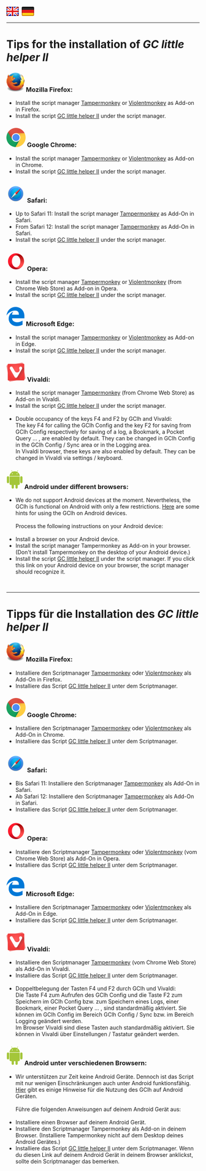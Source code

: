 <a href="#en" title=""><img src="../images/flag_en.png"></a> &nbsp;<a href="#de" title=""><img src="../images/flag_de.png"></a>

---
# Tips for the installation of *GC little helper II* <a id="en"></a>

### <a href="//" id="firefox_en"><img src="/images/mozilla_firefox_logo_small.png" title="Mozilla Firefox" alt="Mozilla Firefox"></a> Mozilla Firefox:<br>
* Install the script manager [Tampermonkey](https://addons.mozilla.org/en-US/firefox/addon/tampermonkey/) or [Violentmonkey](https://addons.mozilla.org/firefox/addon/violentmonkey/) as Add-on in Firefox.<br> 
* Install the script [GC little helper II](https://github.com/2Abendsegler/GClh/raw/master/gc_little_helper_II.user.js) under the script manager.<br>

### <a href="//" id="chrome_de"><img src="/images/google_chrome_logo_small.png" title="Google Chrome" alt="Google Chrome"></a> Google Chrome:
* Install the script manager [Tampermonkey](https://chrome.google.com/webstore/detail/tampermonkey/dhdgffkkebhmkfjojejmpbldmpobfkfo) or [Violentmonkey](https://chrome.google.com/webstore/detail/violent-monkey/jinjaccalgkegednnccohejagnlnfdag) as Add-on in Chrome.<br>
* Install the script [GC little helper II](https://github.com/2Abendsegler/GClh/raw/master/gc_little_helper_II.user.js) under the script manager.<br>

### <a href="//" id="safari_de"><img src="/images/safari_logo_small.png" title="Safari" alt="Safari"></a> Safari:
* Up to Safari 11: Install the script manager [Tampermonkey](https://safari.tampermonkey.net/tampermonkey.safariextz) as Add-On in Safari.<br>
* From Safari 12: Install the script manager [Tampermonkey](https://apps.apple.com/app/apple-store/id1482490089?pt=117945903&ct=tm.net&mt=8) as Add-On in Safari.<br>
* Install the script [GC little helper II](https://github.com/2Abendsegler/GClh/raw/master/gc_little_helper_II.user.js) under the script manager.<br>

### <a href="//" id="opera_de"><img src="/images/opera_logo_small.png" title="Opera" alt="Opera"></a> Opera:
* Install the script manager [Tampermonkey](https://addons.opera.com/en/extensions/details/tampermonkey-beta) or [Violentmonkey](https://chrome.google.com/webstore/detail/violent-monkey/jinjaccalgkegednnccohejagnlnfdag) (from Chrome Web Store) as Add-on in Opera.<br>
* Install the script [GC little helper II](https://github.com/2Abendsegler/GClh/raw/master/gc_little_helper_II.user.js) under the script manager.<br>

### <a href="//" id="edge_de"><img src="/images/microsoft_edge_logo_small.png" title="Microsoft Edge" alt="Microsoft Edge"></a> Microsoft Edge:
* Install the script manager [Tampermonkey](https://www.microsoft.com/en-us/store/p/tampermonkey/9nblggh5162s) or [Violentmonkey](https://microsoftedge.microsoft.com/addons/detail/eeagobfjdenkkddmbclomhiblgggliao) as Add-on in Edge.<br>
* Install the script [GC little helper II](https://github.com/2Abendsegler/GClh/raw/master/gc_little_helper_II.user.js) under the script manager.<br>

### <a href="//" id="vivaldi_de"><img src="/images/vivaldi_logo_small.png" title="Vivaldi" alt="Vivaldi"></a> Vivaldi:
* Install the script manager [Tampermonkey](https://chrome.google.com/webstore/detail/tampermonkey/dhdgffkkebhmkfjojejmpbldmpobfkfo) (from Chrome Web Store) as Add-on in Vivaldi.<br>
* Install the script [GC little helper II](https://github.com/2Abendsegler/GClh/raw/master/gc_little_helper_II.user.js) under the script manager.<br><br>
* Double occupancy of the keys F4 and F2 by GClh and Vivaldi:<br>
The key F4 for calling the GClh Config and the key F2 for saving from GClh Config respectively for saving of a log, a Bookmark, a Pocket Query ... , are enabled by default. They can be changed in GClh Config in the GClh Config / Sync area or in the Logging area.<br>
In Vivaldi browser, these keys are also enabled by default. They can be changed in Vivaldi via settings / keyboard.<br>

### <a href="//" id="android_en"></a><a href="//" id="android_firefox_en"><img src="/images/android_logo_small.png" title="Android" alt="Android"></a> Android under different browsers:
* We do not support Android devices at the moment. Nevertheless, the GClh is functional on Android with only a few restrictions. <a href="/docu/faq.md#4-en" title="Link to 'FAQ 4. Hints for using on Android devices.'">Here</a> are some hints for using the GClh on Android devices.<br><br>
Process the following instructions on your Android device:<br><br>
* Install a browser on your Android device.<br>
* Install the script manager Tampermonkey as Add-on in your browser. (Don't install Tampermonkey on the desktop of your Android device.)<br>
* Install the script [GC little helper II](https://github.com/2Abendsegler/GClh/raw/master/gc_little_helper_II.user.js) under the script manager. If you click this link on your Android device on your browser, the script manager should recognize it.<br>
<br>

---
# Tipps für die Installation des *GC little helper II* <a id="de"></a>

### <a href="//" id="firefox_de"><img src="/images/mozilla_firefox_logo_small.png" title="Mozilla Firefox" alt="Mozilla Firefox"></a> Mozilla Firefox:
* Installiere den Scriptmanager [Tampermonkey](https://addons.mozilla.org/de/firefox/addon/tampermonkey/) oder [Violentmonkey](https://addons.mozilla.org/firefox/addon/violentmonkey/) als Add-On in Firefox.<br>
* Installiere das Script [GC little helper II](https://github.com/2Abendsegler/GClh/raw/master/gc_little_helper_II.user.js) unter dem Scriptmanager.<br>

### <a href="//" id="chrome_de"><img src="/images/google_chrome_logo_small.png" title="Google Chrome" alt="Google Chrome"></a> Google Chrome:
* Installiere den Scriptmanager [Tampermonkey](https://chrome.google.com/webstore/detail/tampermonkey/dhdgffkkebhmkfjojejmpbldmpobfkfo) oder [Violentmonkey](https://chrome.google.com/webstore/detail/violent-monkey/jinjaccalgkegednnccohejagnlnfdag) als Add-On in Chrome.<br>
* Installiere das Script [GC little helper II](https://github.com/2Abendsegler/GClh/raw/master/gc_little_helper_II.user.js) unter dem Scriptmanager.<br>

### <a href="//" id="safari_de"><img src="/images/safari_logo_small.png" title="Safari" alt="Safari"></a> Safari:
* Bis Safari 11: Installiere den Scriptmanager [Tampermonkey](https://safari.tampermonkey.net/tampermonkey.safariextz) als Add-On in Safari.<br>
* Ab Safari 12: Installiere den Scriptmanager [Tampermonkey](https://apps.apple.com/app/apple-store/id1482490089?pt=117945903&ct=tm.net&mt=8) als Add-On in Safari.<br>
* Installiere das Script [GC little helper II](https://github.com/2Abendsegler/GClh/raw/master/gc_little_helper_II.user.js) unter dem Scriptmanager.<br>

### <a href="//" id="opera_de"><img src="/images/opera_logo_small.png" title="Opera" alt="Opera"></a> Opera:
* Installiere den Scriptmanager [Tampermonkey](https://addons.opera.com/de/extensions/details/tampermonkey-beta) oder [Violentmonkey](https://chrome.google.com/webstore/detail/violent-monkey/jinjaccalgkegednnccohejagnlnfdag) (vom Chrome Web Store) als Add-On in Opera.<br>
* Installiere das Script [GC little helper II](https://github.com/2Abendsegler/GClh/raw/master/gc_little_helper_II.user.js) unter dem Scriptmanager.<br>

### <a href="//" id="edge_de"><img src="/images/microsoft_edge_logo_small.png" title="Microsoft Edge" alt="Microsoft Edge"></a> Microsoft Edge:
* Installiere den Scriptmanager [Tampermonkey](https://www.microsoft.com/en-us/store/p/tampermonkey/9nblggh5162s) oder [Violentmonkey](https://microsoftedge.microsoft.com/addons/detail/eeagobfjdenkkddmbclomhiblgggliao) als Add-On in Edge.<br>
* Installiere das Script [GC little helper II](https://github.com/2Abendsegler/GClh/raw/master/gc_little_helper_II.user.js) unter dem Scriptmanager.<br>

### <a href="//" id="vivaldi_de"><img src="/images/vivaldi_logo_small.png" title="Vivaldi" alt="Vivaldi"></a> Vivaldi:
* Installiere den Scriptmanager [Tampermonkey](https://chrome.google.com/webstore/detail/tampermonkey/dhdgffkkebhmkfjojejmpbldmpobfkfo) (vom Chrome Web Store) als Add-On in Vivaldi.<br>
* Installiere das Script [GC little helper II](https://github.com/2Abendsegler/GClh/raw/master/gc_little_helper_II.user.js) unter dem Scriptmanager.<br><br>
* Doppeltbelegung der Tasten F4 und F2 durch GClh und Vivaldi:<br>
Die Taste F4 zum Aufrufen des GClh Config und die Taste F2 zum Speichern im GClh Config bzw. zum Speichern eines Logs, einer Bookmark, einer Pocket Query ... , sind standardmäßig aktiviert. Sie können im GClh Config im Bereich GClh Config / Sync bzw. im Bereich Logging geändert werden. <br>
Im Browser Vivaldi sind diese Tasten auch standardmäßig aktiviert. Sie können in Vivaldi über Einstellungen / Tastatur geändert werden.<br>

### <a href="//" id="android_de"></a><a href="//" id="android_firefox_de"><img src="/images/android_logo_small.png" title="Android" alt="Android"></a> Android unter verschiedenen Browsern:
* Wir unterstützen zur Zeit keine Android Geräte. Dennoch ist das Script mit nur wenigen Einschränkungen auch unter Android funktionsfähig. <a href="/docu/faq.md#4-de" title="Link to 'FAQ 4. Hinweise für die Nutzung auf Android Geräten.'">Hier</a> gibt es einige Hinweise für die Nutzung des GClh auf Android Geräten.<br><br>
Führe die folgenden Anweisungen auf deinem Android Gerät aus:<br><br>
* Installiere einen Browser auf deinem Android Gerät.<br>
* Installiere den Scriptmanager Tampermonkey als Add-on in deinem Browser. (Installiere Tampermonkey nicht auf dem Desktop deines Android Gerätes.)<br>
* Installiere das Script [GC little helper II](https://github.com/2Abendsegler/GClh/raw/master/gc_little_helper_II.user.js) unter dem Scriptmanager. Wenn du diesen Link auf deinem Android Gerät in deinem Browser anklickst, sollte dein Scriptmanager das bemerken.<br>
<br>

